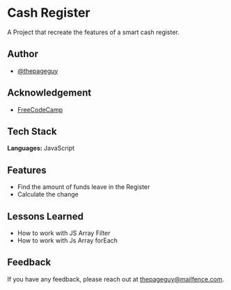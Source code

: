 # Cash Register

A Project that recreate the features of a smart cash register.

## Author

- [@thepageguy](https://www.github.com/thepageguy)

## Acknowledgement

- [FreeCodeCamp](https://www.freecodecamp.org/)

## Tech Stack

**Languages:** JavaScript

## Features

- Find the amount of funds leave in the Register
- Calculate the change

## Lessons Learned

- How to work with JS Array Filter
- How to work with Js Array forEach

## Feedback

If you have any feedback, please reach out at thepageguy@mailfence.com.
